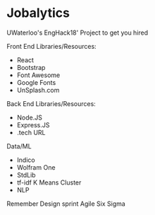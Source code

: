 # Jobalytics
UWaterloo's EngHack18' Project to get you hired


Front End Libraries/Resources:
- React
- Bootstrap
- Font Awesome
- Google Fonts
- UnSplash.com

Back End Libraries/Resources:
- Node.JS
- Express.JS
- .tech URL

Data/ML
- Indico
- Wolfram One
- StdLib
- tf-idf K Means Cluster
- NLP

Remember
Design sprint
Agile
Six Sigma
